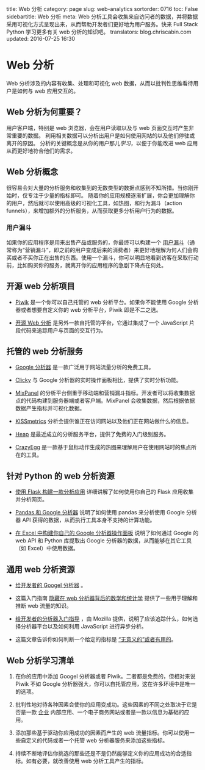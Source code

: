 title: Web 分析
category: page
slug: web-analytics
sortorder: 0716
toc: False
sidebartitle: Web 分析
meta: Web 分析工具会收集来自访问者的数据，并将数据采用可视化方式呈现出来，从而帮助开发者们更好地为用户服务。快来 Full Stack Python 学习更多有关 web 分析的知识吧。
translators: blog.chriscabin.com
updated: 2016-07-25 16:30


# Web 分析
Web 分析涉及的内容有收集、处理和可视化 web 数据，从而以批判性思维看待用户是如何与 web 应用交互的。


## Web 分析为何重要？
用户客户端，特别是 web 浏览器，会在用户读取以及与 web 页面交互时产生非常重要的数据。
利用相关数据可以分析出用户是如何使用网站的以及他们停驻或离开的原因。
分析的关键概念是从你的用户那儿*学习*，以便于你能改进 web 应用从而更好地符合他们的需求。


## Web 分析概念
很容易会对大量的分析服务和收集到的无数类型的数据点感到不知所措。当你刚开始时，仅专注于少量的指标即可。
随着你的应用规模逐渐扩展，你会更加理解你的用户，然后就可以使用高级的可视化工具，如热图，和行为漏斗（action funnels），来增加额外的分析服务，从而获取更多分析用户行为的数据。


### 用户漏斗
如果你的应用程序是用来出售产品或服务的，你最终可以构建一个 [用户漏斗](http://moz.com/blog/building-your-marketing-funnel-with-google-analytics)（通常称为“营销漏斗”，即之前的用户变成后来的消费者）来更好地理解为何人们会购买或者不买你正在出售的东西。使用一个漏斗，你可以明显地看到访客在采取行动前，比如购买你的服务，就离开你的应用程序的急剧下降点在何处。


## 开源 web 分析项目
* [Piwik](http://piwik.org/) 是一个你可以自己托管的 web 分析平台。如果你不能使用 Google 分析器或者想要自定义你的 web 分析平台，Piwik 即是不二之选。

* [开源 Web 分析](http://www.openwebanalytics.com/) 是另外一款自托管的平台，它通过集成了一个 JavaScript 片段代码来追踪用户与页面的交互行为。


## 托管的 web 分析服务
* [Google 分析器](http://www.google.com/analytics/) 是一款广泛用于网站流量分析的免费工具。

* [Clicky](http://clicky.com/) 与 Google 分析器的实时操作面板相比，提供了实时分析功能。

* [MixPanel](https://mixpanel.com/) 的分析平台侧重于移动端和营销漏斗指标。开发者可以将收集数据点的代码构建到服务器端或者客户端。MixPanel 会收集数据，然后根据依据数据产生指标并可视化数据。 

* [KISSmetrics](https://www.kissmetrics.com/) 分析会提供谁正在访问网站以及他们正在网站做什么的信息。

* [Heap](https://heapanalytics.com/) 是最近成立的分析服务平台，提供了免费的入门级别服务。

* [CrazyEgg](http://www.crazyegg.com/) 是一款基于鼠标动作生成的热图来理解用户在使用网站时的焦点所在的工具。


## 针对 Python 的 web 分析资源
* [使用 Flask 构建一款分析应用](http://charlesleifer.com/blog/saturday-morning-hacks-building-an-analytics-app-with-flask/)
  详细讲解了如何使用你自己的 Flask 应用收集并分析网页。

* [Pandas 和 Google 分析器](http://blog.yhathq.com/posts/pandas-google-analytics.html)
  说明了如何使用 pandas 来分析使用 Google 分析器 API 获得的数据，从而执行工具本身不支持的计算功能。
  
* [在 Excel 中构建你自己的 Google 分析器操作面板](http://blog.zoomeranalytics.com/google-analytics/)
  说明了如何通过 Google 的 web API 和 Python 库提取出 Google 分析器的数据，从而能够在其它工具（如 Excel）中使用数据。

## 通用 web 分析资源
* [给开发者的 Googel 分析器](http://blog.arkency.com/2012/12/google-analytics-for-developers/) 。

* 这篇入门指南 
  [隐藏在 web 分析器背后的数学和统计学](http://www.seotakeaways.com/beginners-guide-maths-stats-web-analytics/)
  提供了一些用于理解和推断 web 流量的知识。

* [给开发者的分析器入门指导](https://hacks.mozilla.org/2015/03/an-analytics-primer-for-developers/)
  ，由 Mozilla 提供，说明了应该追踪什么，如何选择分析器平台以及如何利用 JavaScript 进行异步分析。

* 这篇文章告诉你如何判断一个给定的指标是 [“无意义的”或者有用的](http://fizzle.co/sparkline/vanity-vs-actionable-metrics)。


## Web 分析学习清单
1. 在你的应用中添加 Googel 分析器或者 Piwik。二者都是免费的，但相对来说 Piwik 不如 Google 分析器强大，你可以自托管应用，这在许多环境中是唯一的选项。

1. 批判性地对待各种因素会使你的应用变成功。这些因素的不同之处取决于它是否是一款 [企业](/enterprise-python.html) 内部应用、一个电子商务网站或者是一款以信息为基础的应用。

1. 添加那些基于驱动你应用成功的因素而产生的 web 流量指标。你可以使用一些自定义的代码或者一个托管 web 分析器服务来添加这些指标。

1. 持续不断地评估你挑选的那些还是不是仍然能够定义你的应用成功的合适指标。如有必要，就改善使用 web 分析工具产生的指标。
